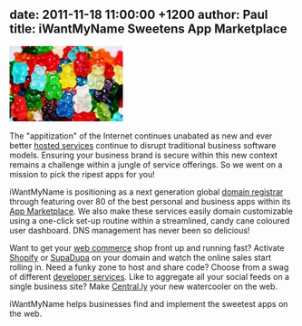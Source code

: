 date: 2011-11-18 11:00:00 +1200
author: Paul
title: iWantMyName Sweetens App Marketplace
----

![gummy.jpg](/media/2011-11-18-gummy.jpg)

The "appitization" of the Internet continues unabated as new and ever better [hosted services](https://iwantmyname.co.nz/services) continue to disrupt traditional business software models. Ensuring your business brand is secure within this new context remains a challenge within a jungle of service offerings. So we went on a mission to pick the ripest apps for you! 

iWantMyName is positioning as a next generation global [domain registrar](https://iwantmyname.co.nz/) through featuring over 80 of the best personal and business apps within its [App Marketplace](https://iwantmyname.co.nz/services). We also make these services easily domain customizable using a one-click set-up routine within a streamlined, candy cane coloured user dashboard. DNS management has never been so delicious!

Want to get your [web commerce](https://iwantmyname.co.nz/services/ecommerce-hosting/) shop front up and running fast? Activate [Shopify](https://iwantmyname.co.nz/features/applications/custom-domain-apps/e-commerce/shopify-hosted-online-store-platform-and-shop-software) or [SupaDupa](https://iwantmyname.co.nz/services/ecommerce-hosting/supadupa-custom-domain) on your domain and watch the online sales start rolling in. Need a funky zone to host and share code? Choose from a swag of different [developer services](https://iwantmyname.co.nz/services/developer/). Like to aggregate all your social feeds on a single business site? Make [Central.ly](https://iwantmyname.co.nz/services/website-builder/centrally-custom-domain) your new watercooler on the web.

iWantMyName helps businesses find and implement the sweetest apps on the web.
